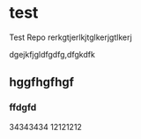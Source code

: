 # test
Test Repo
rerkgtjerlkjtglkerjgtlkerj


dgejkfjgldfgdfg,dfgkdfk

## hggfhgfhgf
### ffdgfd


34343434
12121212
